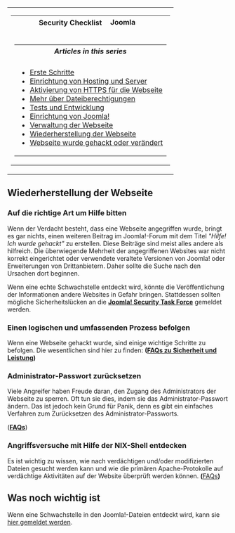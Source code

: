 <!-- Filename: Security_Checklist/Site_Recovery / Display title: Security Checklist / Wiederherstellung der Webseite -->

<table class="navbox" data-cellspacing="0">

<tbody>
<tr class="odd">
<td><table class="nowraplinks navbox-inner" data-cellspacing="0">

<tbody>
<tr class="header">
<th colspan="2" class="navbox-title" scope="col">Security Checklist <img
src="https://docs.joomla.org/images/7/7b/Compat_icon_CMS.png"
decoding="async" data-file-width="87" data-file-height="17" width="87"
height="17" alt="Joomla CMS" /></th>
</tr>
&#10;<tr class="odd">
<td></td>
<td></td>
</tr>
<tr class="even">
<td colspan="2" class="navbox-abovebelow"></td>
</tr>
<tr class="odd">
<td></td>
<td></td>
</tr>
<tr class="even">
<td colspan="2" class="navbox-list navbox-odd"><table
class="nowraplinks navbox-subgroup" data-cellspacing="0">

<tbody>
<tr class="header">
<th colspan="2" class="navbox-title" scope="col"><em>Articles in this
series</em></th>
</tr>
&#10;<tr class="odd">
<td></td>
<td></td>
</tr>
<tr class="even">
<td colspan="2" class="navbox-list navbox-odd"><ul>
<li><a href="https://docs.joomla.org/Security_Checklist/Getting_Started"
title="Special:MyLanguage/Security Checklist/Getting Started">Erste
Schritte</a></li>
<li><a
href="https://docs.joomla.org/Security_Checklist/Hosting_and_Server_Setup"
title="Special:MyLanguage/Security Checklist/Hosting and Server Setup">Einrichtung
von Hosting und Server</a></li>
<li><a href="https://docs.joomla.org/Enabling_HTTPS_on_your_site"
title="Special:MyLanguage/Enabling HTTPS on your site">Aktivierung von
HTTPS für die Webseite</a></li>
<li><a
href="https://docs.joomla.org/Security_Checklist/Where_can_you_learn_more_about_file_permissions%3F"
title="Special:MyLanguage/Security Checklist/Where can you learn more about file permissions?">Mehr
über Dateiberechtigungen</a></li>
<li><a
href="https://docs.joomla.org/Security_Checklist/Testing_and_Development"
title="Special:MyLanguage/Security Checklist/Testing and Development">Tests
und Entwicklung</a></li>
<li><a href="https://docs.joomla.org/Security_Checklist/Joomla!_Setup"
title="Special:MyLanguage/Security Checklist/Joomla! Setup">Einrichtung
von Joomla!</a></li>
<li><a
href="https://docs.joomla.org/Security_Checklisthttps://docs.joomla.org/Security%20Checklist/Site%20Administration">Verwaltung
der Webseite</a></li>
<li><a
href="https://docs.joomla.org/Security_Checklisthttps://docs.joomla.org/Security%20Checklist/Site%20Recovery">Wiederherstellung
der Webseite</a></li>
<li><a
href="https://docs.joomla.org/Security_Checklist/You_have_been_hacked_or_defaced"
title="Special:MyLanguage/Security Checklist/You have been hacked or defaced">Webseite
wurde gehackt oder verändert</a></li>
</ul></td>
</tr>
</tbody>
</table></td>
</tr>
</tbody>
</table></td>
</tr>
</tbody>
</table>

## Wiederherstellung der Webseite

### Auf die richtige Art um Hilfe bitten

Wenn der Verdacht besteht, dass eine Webseite angegriffen wurde, bringt
es gar nichts, einen weiteren Beitrag im Joomla!-Forum mit dem Titel
*"Hilfe! Ich wurde gehackt"* zu erstellen. Diese Beiträge sind meist
alles andere als hilfreich. Die überwiegende Mehrheit der angegriffenen
Websites war nicht korrekt eingerichtet oder verwendete veraltete
Versionen von Joomla! oder Erweiterungen von Drittanbietern. Daher
sollte die Suche nach den Ursachen dort beginnen.

Wenn eine echte Schwachstelle entdeckt wird, könnte die Veröffentlichung
der Informationen andere Websites in Gefahr bringen. Stattdessen sollten
mögliche Sicherheitslücken an die
**<a href="http://developer.joomla.org/security" class="external text"
target="_blank" rel="noreferrer noopener">Joomla! Security Task
Force</a>** gemeldet werden.

### Einen logischen und umfassenden Prozess befolgen

Wenn eine Webseite gehackt wurde, sind einige wichtige Schritte zu
befolgen. Die wesentlichen sind hier zu finden: **([FAQs zu Sicherheit
und
Leistung](https://docs.joomla.org/Security_and_Performance_FAQs#Help.21_My_site.27s_been_compromised._Now_what.3F "Security and Performance FAQs"))**

### Administrator-Passwort zurücksetzen

Viele Angreifer haben Freude daran, den Zugang des Administrators der
Webseite zu sperren. Oft tun sie dies, indem sie das
Administrator-Passwort ändern. Das ist jedoch kein Grund für Panik, denn
es gibt ein einfaches Verfahren zum Zurücksetzen des
Administrator-Passworts.

(**<a
href="https://docs.joomla.org/How_do_you_recover_your_admin_password%3F"
class="mw-redirect"
title="How do you recover your admin password?">FAQs</a>**)

### Angriffsversuche mit Hilfe der NIX-Shell entdecken

Es ist wichtig zu wissen, wie nach verdächtigen und/oder modifizierten
Dateien gesucht werden kann und wie die primären Apache-Protokolle auf
verdächtige Aktivitäten auf der Website überprüft werden können.
**(**[FAQs](https://docs.joomla.org/Security_and_Performance_FAQs#How_do_I_find_exploits_using_the_.2ANIX_shell.3F "Security and Performance FAQs")**)**

## Was noch wichtig ist

Wenn eine Schwachstelle in den Joomla!-Dateien entdeckt wird, kann sie
<a href="http://developer.joomla.org/security/contact-the-team.html"
class="external text" target="_blank" rel="noreferrer noopener">hier
gemeldet werden</a>.
